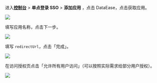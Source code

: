 <IntegrationDetailCard :title="`在 ${$localeConfig.brandName} 中创建应用`">

进入[**控制台**](https://console.authing.cn) > **单点登录 SSO** > **添加应用** ，点击 DataEase，点击获取应用。

![](~@imagesZhCn/integration/dataease/1-1.png)

填写应用名称，点击下一步。

![](~@imagesZhCn/integration/dataease/1-2.png)

填写 `redirectUrl`，点击「完成」。

![](~@imagesZhCn/integration/dataease/1-3.png)

在访问授权页点击「允许所有用户访问」（可以按照实际需求给部分用户授权）。

![](~@imagesZhCn/integration/dataease/1-4.png)

</IntegrationDetailCard>
